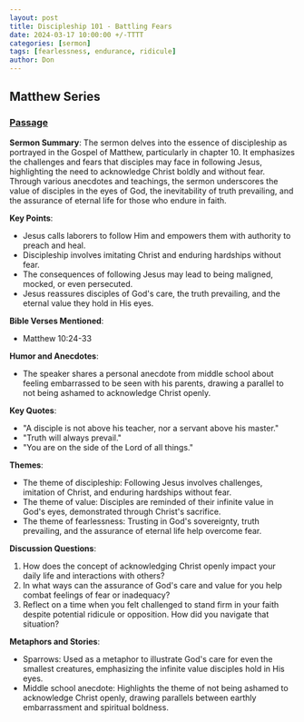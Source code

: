 ```yaml
---
layout: post
title: Discipleship 101 - Battling Fears
date: 2024-03-17 10:00:00 +/-TTTT
categories: [sermon]
tags: [fearlessness, endurance, ridicule]
author: Don
---
```

## Matthew Series

### [Passage](https://www.stepbible.org/?q=version=ESV@reference=Matt.10&options=HVNUG)

**Sermon Summary**:
The sermon delves into the essence of discipleship as portrayed in the Gospel of Matthew, particularly in chapter 10. It emphasizes the challenges and fears that disciples may face in following Jesus, highlighting the need to acknowledge Christ boldly and without fear. Through various anecdotes and teachings, the sermon underscores the value of disciples in the eyes of God, the inevitability of truth prevailing, and the assurance of eternal life for those who endure in faith.

**Key Points**:
- Jesus calls laborers to follow Him and empowers them with authority to preach and heal.
- Discipleship involves imitating Christ and enduring hardships without fear.
- The consequences of following Jesus may lead to being maligned, mocked, or even persecuted.
- Jesus reassures disciples of God's care, the truth prevailing, and the eternal value they hold in His eyes.

**Bible Verses Mentioned**:
- Matthew 10:24-33

**Humor and Anecdotes**:
- The speaker shares a personal anecdote from middle school about feeling embarrassed to be seen with his parents, drawing a parallel to not being ashamed to acknowledge Christ openly.

**Key Quotes**:
- "A disciple is not above his teacher, nor a servant above his master."
- "Truth will always prevail."
- "You are on the side of the Lord of all things."

**Themes**:
- The theme of discipleship: Following Jesus involves challenges, imitation of Christ, and enduring hardships without fear.
- The theme of value: Disciples are reminded of their infinite value in God's eyes, demonstrated through Christ's sacrifice.
- The theme of fearlessness: Trusting in God's sovereignty, truth prevailing, and the assurance of eternal life help overcome fear.

**Discussion Questions**:
1. How does the concept of acknowledging Christ openly impact your daily life and interactions with others?
2. In what ways can the assurance of God's care and value for you help combat feelings of fear or inadequacy?
3. Reflect on a time when you felt challenged to stand firm in your faith despite potential ridicule or opposition. How did you navigate that situation?

**Metaphors and Stories**:
- Sparrows: Used as a metaphor to illustrate God's care for even the smallest creatures, emphasizing the infinite value disciples hold in His eyes.
- Middle school anecdote: Highlights the theme of not being ashamed to acknowledge Christ openly, drawing parallels between earthly embarrassment and spiritual boldness.
